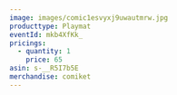 ```yaml
---
image: images/comic1esvyxj9uwautmrw.jpg
producttype: Playmat
eventId: mkb4XfKk_
pricings:
  - quantity: 1
    price: 65
asin: s-__R5I7b5E
merchandise: comiket
---
```

